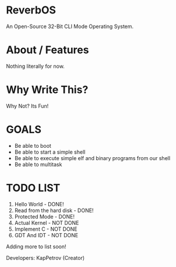 # ReverbOS
An Open-Source 32-Bit CLI Mode Operating System.

# About / Features
Nothing literally for now.

# Why Write This?
Why Not? Its Fun!

# GOALS
- Be able to boot
- Be able to start a simple shell
- Be able to execute simple elf and binary programs from our shell
- Be able to multitask

# TODO LIST
1. Hello World - DONE!
2. Read from the hard disk - DONE!
3. Protected Mode - DONE!
4. Actual Kernel - NOT DONE
5. Implement C - NOT DONE
6. GDT And IDT - NOT DONE

Adding more to list soon!

Developers:
KapPetrov (Creator)
